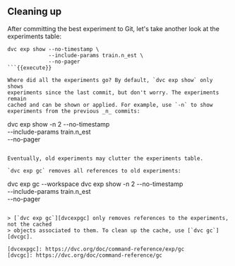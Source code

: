 ## Cleaning up

After committing the best experiment to Git, let's take another look at the
experiments table:

```
dvc exp show --no-timestamp \
             --include-params train.n_est \
             --no-pager
```{{execute}}

Where did all the experiments go? By default, `dvc exp show` only shows
experiments since the last commit, but don't worry. The experiments remain
cached and can be shown or applied. For example, use `-n` to show
experiments from the previous _n_ commits:

```
dvc exp show -n 2 --no-timestamp \
                  --include-params train.n_est \
                  --no-pager
```{{execute}}

Eventually, old experiments may clutter the experiments table.

`dvc exp gc` removes all references to old experiments:

``` 
dvc exp gc  --workspace 
dvc exp show -n 2 --no-timestamp \
                  --include-params train.n_est \
                  --no-pager
```{{execute}}

> [`dvc exp gc`][dvcexpgc] only removes references to the experiments, not the cached
> objects associated to them. To clean up the cache, use [`dvc gc`][dvcgc].

[dvcexpgc]: https://dvc.org/doc/command-reference/exp/gc
[dvcgc]: https://dvc.org/doc/command-reference/gc
